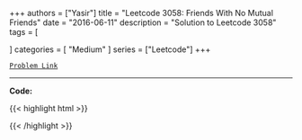 
+++
authors = ["Yasir"]
title = "Leetcode 3058: Friends With No Mutual Friends"
date = "2016-06-11"
description = "Solution to Leetcode 3058"
tags = [
    
]
categories = [
    "Medium"
]
series = ["Leetcode"]
+++



[`Problem Link`](https://leetcode.com/problems/friends-with-no-mutual-friends/description/)

---

**Code:**

{{< highlight html >}}

{{< /highlight >}}

